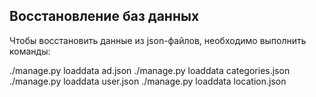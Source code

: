 ## Восстановление баз данных

Чтобы восстановить данные из json-файлов, необходимо выполнить команды:

  ./manage.py loaddata ad.json
  ./manage.py loaddata categories.json
  ./manage.py loaddata user.json
  ./manage.py loaddata location.json
  
